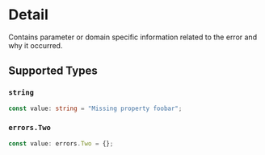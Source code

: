 # Detail

Contains parameter or domain specific information related to the error and why it occurred.


## Supported Types

### `string`

```typescript
const value: string = "Missing property foobar";
```

### `errors.Two`

```typescript
const value: errors.Two = {};
```

